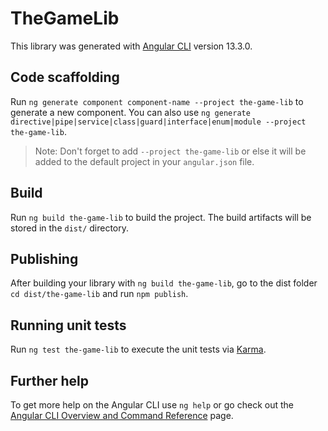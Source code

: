 # TheGameLib

This library was generated with [Angular CLI](https://github.com/angular/angular-cli) version 13.3.0.

## Code scaffolding

Run `ng generate component component-name --project the-game-lib` to generate a new component. You can also use `ng generate directive|pipe|service|class|guard|interface|enum|module --project the-game-lib`.
> Note: Don't forget to add `--project the-game-lib` or else it will be added to the default project in your `angular.json` file. 

## Build

Run `ng build the-game-lib` to build the project. The build artifacts will be stored in the `dist/` directory.

## Publishing

After building your library with `ng build the-game-lib`, go to the dist folder `cd dist/the-game-lib` and run `npm publish`.

## Running unit tests

Run `ng test the-game-lib` to execute the unit tests via [Karma](https://karma-runner.github.io).

## Further help

To get more help on the Angular CLI use `ng help` or go check out the [Angular CLI Overview and Command Reference](https://angular.io/cli) page.
